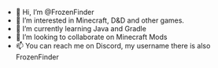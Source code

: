 - 👋 Hi, I’m @FrozenFinder
- 👀 I’m interested in Minecraft, D&D and other games.
- 🌱 I’m currently learning Java and Gradle
- 💞️ I’m looking to collaborate on Minecraft Mods
- 📫 You can reach me on Discord, my username there is also FrozenFinder

<!---
FrozenFinder/FrozenFinder is a ✨ special ✨ repository because its `README.md` (this file) appears on your GitHub profile.
You can click the Preview link to take a look at your changes.
--->
